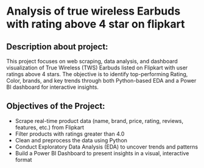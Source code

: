 # Analysis of true wireless Earbuds with rating above 4 star on flipkart

## Description about project:
This project focuses on web scraping, data analysis, and dashboard visualization of True Wireless (TWS) Earbuds listed on Flipkart with user ratings above 4 stars. The objective is to identify top-performing Rating, Color, brands, and key trends through both Python-based EDA and a Power BI dashboard for interactive insights.

## Objectives of the Project:
* Scrape real-time product data (name, brand, price, rating, reviews, features, etc.) from Flipkart
* Filter products with ratings greater than 4.0
* Clean and preprocess the data using Python
* Conduct Exploratory Data Analysis (EDA) to uncover trends and patterns
* Build a Power BI Dashboard to present insights in a visual, interactive format
